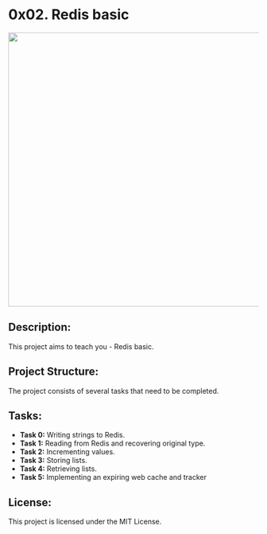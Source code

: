 # 0x02. Redis basic

<p align="center"> <img src="https://upload.wikimedia.org/wikipedia/commons/thumb/6/64/Logo-redis.svg/2560px-Logo-redis.svg.png" width="550" higth="550">

## Description:

This project aims to teach you - Redis basic.

## Project Structure:

The project consists of several tasks that need to be completed.

## Tasks:

- **Task 0:** Writing strings to Redis.
- **Task 1:** Reading from Redis and recovering original type.
- **Task 2:** Incrementing values.
- **Task 3:** Storing lists.
- **Task 4:** Retrieving lists.
- **Task 5:** Implementing an expiring web cache and tracker 


## License:

This project is licensed under the MIT License.
